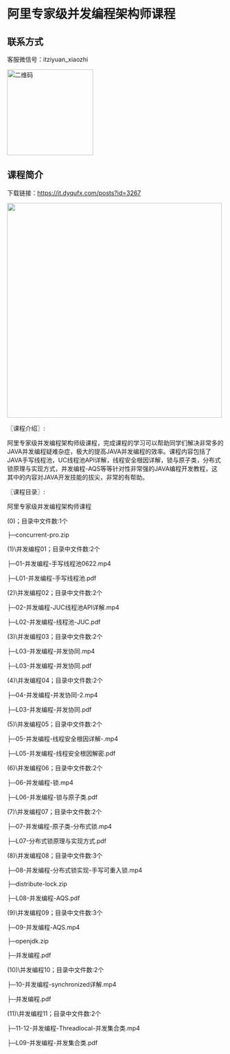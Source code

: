 # 阿里专家级并发编程架构师课程

## 联系方式

客服微信号：itziyuan_xiaozhi

<img src="https://ziyuanyun.oss-cn-guangzhou.aliyuncs.com/common/20240614073449/666b82192834a.jpg" width="200" height="200" alt="二维码">

## 课程简介

下载链接：https://it.dyqufx.com/posts?id=3267

<img src="https://ziyuanyun.oss-cn-guangzhou.aliyuncs.com/yun/20240515185107/6644939b586b5.jpg" width="500" alt="">

  〖课程介绍〗:

 阿里专家级并发编程架构师级课程，完成课程的学习可以帮助同学们解决非常多的JAVA并发编程疑难杂症，极大的提高JAVA并发编程的效率。课程内容包括了JAVA手写线程池，UC线程池API详解，线程安全根因详解，锁与原子类，分布式锁原理与实现方式，并发编程-AQS等等针对性非常强的JAVA编程开发教程，这其中的内容对JAVA开发技能的拔尖，非常的有帮助。

 〖课程目录〗:

 阿里专家级并发编程架构师课程



 (0)；目录中文件数:1个

 ├─concurrent-pro.zip

 (1)\并发编程01；目录中文件数:2个

 ├─01-并发编程-手写线程池0622.mp4

 ├─L01-并发编程-手写线程池.pdf

 (2)\并发编程02；目录中文件数:2个

 ├─02-并发编程-JUC线程池API详解.mp4

 ├─L02-并发编程-线程池-JUC.pdf

 (3)\并发编程03；目录中文件数:2个

 ├─L03-并发编程-并发协同.mp4

 ├─L03-并发编程-并发协同.pdf

 (4)\并发编程04；目录中文件数:2个

 ├─04-并发编程-并发协同-2.mp4

 ├─L03-并发编程-并发协同.pdf

 (5)\并发编程05；目录中文件数:2个

 ├─05-并发编程-线程安全根因详解-.mp4

 ├─L05-并发编程-线程安全根因解密.pdf

 (6)\并发编程06；目录中文件数:2个

 ├─06-并发编程-锁.mp4

 ├─L06-并发编程-锁与原子类.pdf

 (7)\并发编程07；目录中文件数:2个

 ├─07-并发编程-原子类-分布式锁.mp4

 ├─L07-分布式锁原理与实现方式.pdf

 (8)\并发编程08；目录中文件数:3个

 ├─08-并发编程-分布式锁实现-手写可重入锁.mp4

 ├─distribute-lock.zip

 ├─L08-并发编程-AQS.pdf

 (9)\并发编程09；目录中文件数:3个

 ├─09-并发编程-AQS.mp4

 ├─openjdk.zip

 ├─并发编程.pdf

 (10)\并发编程10；目录中文件数:2个

 ├─10-并发编程-synchronized详解.mp4

 ├─并发编程.pdf

 (11)\并发编程11；目录中文件数:2个

 ├─11-12-并发编程-Threadlocal-并发集合类.mp4

 ├─L09-并发编程-并发集合类.pdf

  